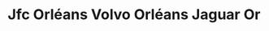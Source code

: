 ---
title: "Jfc Orléans Volvo Orléans Jaguar Or"
url: /orleans/jfc-orleans-volvo-orleans-jaguar-or/
shop: réparation de voitures
---